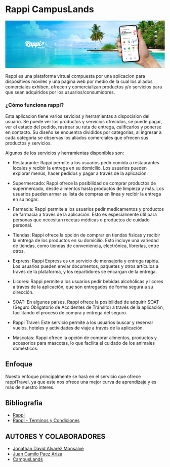 # Rappi CampusLands

![rappi](./assets/banner-rappi.png)

Rappi es una plataforma virtual compuesta por una aplicacion para dispositivos moviles y una pagina web por medio de la cual los aliados comerciales exhiben, ofrecen y comercializan productos y/o servicios para que sean adquiridos por los usuarios/consumidores.

### ¿Cómo funciona rappi?
Esta aplicacion tiene varios sevicios y herramientas a dispocision del usuario. Se puede ver los productos y servicios ofrecidos, se puede pagar, ver el estado del pedido, rastrear su ruta de entrega, calificarlos y ponerse en contacto.
Su diseño se encuentra divididos por categorias, al ingresar a cada categoria se observas los aliados comerciales que ofrecen sus productos y servicios.

Algunos de los servicios y herramientas disponibles son:

* Restaurante: Rappi permite a los usuarios pedir comida a restaurantes locales y recibir la entrega en su domicilio. Los usuarios pueden explorar menús, hacer pedidos y pagar a través de la aplicación.

* Supermercado: Rappi ofrece la posibilidad de comprar productos de supermercado, desde alimentos hasta productos de limpieza y más. Los usuarios pueden armar su lista de compras en línea y recibir la entrega en su hogar.

* Farmacia: Rappi permite a los usuarios pedir medicamentos y productos de farmacia a través de la aplicación. Esto es especialmente útil para personas que necesitan recetas médicas o productos de cuidado personal.

* Tiendas: Rappi ofrece la opción de comprar en tiendas físicas y recibir la entrega de los productos en su domicilio. Esto incluye una variedad de tiendas, como tiendas de conveniencia, electrónica, librerías, entre otros.

* Express: Rappi Express es un servicio de mensajería y entrega rápida. Los usuarios pueden enviar documentos, paquetes y otros artículos a través de la plataforma, y los repartidores se encargan de la entrega.

* Licores: Rappi permite a los usuarios pedir bebidas alcohólicas y licores a través de la aplicación, que son entregados de forma segura a su dirección.

* SOAT: En algunos países, Rappi ofrece la posibilidad de adquirir SOAT (Seguro Obligatorio de Accidentes de Tránsito) a través de la aplicación, facilitando el proceso de compra y entrega del seguro.

* Rappi Travel: Este servicio permite a los usuarios buscar y reservar vuelos, hoteles y actividades de viaje a través de la aplicación.

* Mascotas: Rappi ofrece la opción de comprar alimentos, productos y accesorios para mascotas, lo que facilita el cuidado de los animales domésticos.

## Enfoque

Nuesto enfoque principalmente se hará en el servicio que ofrece rappiTravel, ya que este nos ofrece una mejor curva de aprendizaje y es más de nuestro interes.


## Bibliografia
* [Rappi](https://www.rappi.com.co/)
* [Rappi - Terminos y Condiciones](https://legal.rappi.com.co/colombia/terminos-y-condiciones-de-uso-de-plataforma-rappi-2/)

## AUTORES Y COLABORADORES
- [Jonathan David Alvarez Monsalve](https://github.com/jdam97)    
- [Juan Camilo Paez Ariza](https://github.com/AoKuangg)
- [CampusLands](https://github.com/CampusLands)